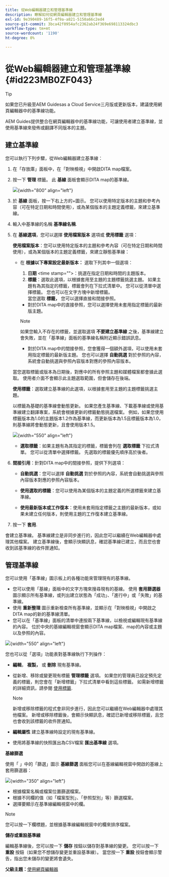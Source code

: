 ```yaml
---
title: 從Web編輯器建立和管理基準線
description: 瞭解如何從網頁編輯器建立和管理基準線
exl-id: 9e390489-16f5-4f9a-a821-5150a66c2ed4
source-git-commit: 3bca42f0954afc2362ab24f369e698113324dbc3
workflow-type: tm+mt
source-wordcount: '1190'
ht-degree: 0%

---
```


# 從Web編輯器建立和管理基準線 {#id223MB0ZF043}

>[!TIP]
>
> 如果您已升級至AEM Guidesas a Cloud Service三月版或更新版本，建議使用網頁編輯器中的基準線功能。

AEM Guides提供整合在網頁編輯器中的基準線功能，可讓使用者建立基準線，並使用基準線來發佈或翻譯不同版本的主題。

## 建立基準線

您可以執行下列步驟，從Web編輯器建立基準線：

1. 在「存放庫」面板中，在「對映檢視」中開啟DITA map檔案。
1. 按一下 **管理** 標籤。 此 **基線** 面板會顯示DITA map的基準線。

   ![](images/baseline-manage.png){width="800" align="left"}

1. 於 **基線** 面板，按一下右上方的+圖示。 您可以使用特定版本的主題和參考內容（可在特定日期和時間使用），或為某個版本的主題定義標籤，來建立基準線。
1. 輸入中基準線的名稱 **基準線名稱**.
1. 在 **基線選項**，您可以選擇 **使用檔案版本** 選項或 **使用標籤** 選項：

   **使用檔案版本**：您可以使用特定版本的主題和參考內容（可在特定日期和時間使用），或為某個版本的主題定義標籤，來建立靜態基準線：

   - 在 **根據以下專案設定最新版本：** 選取下列其中一個選項：


      1. **日期** &lt;time stamp=&quot;&quot;>：挑選在指定日期和時間的主題版本。
      1. **標籤**：選取此選項，以根據套用至主題的主題標籤挑選主題。 如果主題有為其指定的標籤，標籤會列在下拉式清單中。 您可以從清單中選擇標籤。 您也可以在文字方塊中新增標籤。\
         當您選取 **標籤，** 您可以選擇直接和間接參照。
      - 對於DITA map中的直接參照，您可以選擇使用未套用指定標籤的最新版主題。

      >[!NOTE]
      >
      > 如果您輸入不存在的標籤，並選取選項 **不要建立基準線** 之後，基準線建立會失敗，並在「基準線」面板的基準線名稱附近顯示錯誤訊息。

      - 對於DITA map中的間接參照，您會獲得一個額外選項，可以使用未套用指定標籤的最新版主題。 您也可以選擇 **自動挑選** 對於參照的內容，系統會自動挑選與參照內容版本對應的參照內容版本。

   當您選取標籤或版本為日期後，對應中的所有參照主題和媒體檔案都會據此選取。 使用者介面不會顯示此主題選取範圍，但會儲存在後端。

   **使用標籤**：選取建立基準線的此選項，以根據套用至主題的主題標籤挑選主題。

   以標籤為基礎的基準線會動態更新。 如果您產生基準線、下載基準線或使用基準線建立翻譯專案，系統會根據更新的標籤動態挑選檔案。 例如，如果您使用標籤版本為1.0的主題版本1.2作為基準線，而更新版本為1.5且標籤版本為1.0，則基準線將會動態更新，且會使用版本1.5。

   ![](images/dynamic-baseline.png){width="550" align="left"}

   - **選取標籤**：如果主題有為其指定的標籤，標籤會列在 **選取標籤** 下拉式清單。 您可以從清單中選擇標籤。 先選取的標籤優先順序高於後者。
1. **間接引用**：針對DITA map中的間接參照，提供下列選項：

   - **自動挑選**：您可以選擇 **自動挑選** 對於參照的內容，系統會自動挑選與參照內容版本對應的參照內容版本。

   - **使用選取的標籤**：您可以使用為某個版本的主題定義的所選標籤來建立基準線。
   - **使用最新版本或工作復本**：使用未套用指定標籤之主題的最新版本，或如果未建立任何版本，則使用主題的工作復本建立基準線。
1. 按一下 **套用**.

會建立基準線。 基準線建立是非同步進行的，因此您可以繼續在Web編輯器中處理其他檔案。 建立基準線後，會顯示快顯訊息，確認基準線已建立，而且您也會收到該基準線的收件匣通知。

## 管理基準線

您可以使用「基準線」圖示板上的各種功能來管理現有的基準線。

- 您可以使用「基線」面板中的文字方塊來搜尋現有的基線。 使用 **套用篩選器** 圖示顯示所有基準線，或列出建立狀態為「成功」、「進行中」或「失敗」的基準線。
- 使用 **重新整理** 圖示重新檢查所有基準線，並顯示在「對映檢視」中開啟之DITA map的新的基準線清單。
- 您可以在「基準線」面板的清單中連按兩下基準線，以檢視或編輯現有基準線的內容。 位於中央的基線編輯視窗會顯示DITA map檔案、map的內容或主題以及參照的內容。


![](images/baseline-options.png){width="550" align="left"}

您也可以從「選項」功能表對基準線執行下列操作：

- **編輯**， **複製，** 或 **刪除** 現有基準線。
- 從新增、移除或變更現有標籤 **管理標籤** 選項。 如果您的管理員已設定預先定義的標籤，則您會在「新增標籤」下拉式清單中看到這些標籤。 如需新增標籤的詳細資訊，請參閱 [使用標籤](web-editor-use-label.md#).

   >[!NOTE]
   >
   > 新增或移除標籤的程式會非同步進行，因此您可以繼續在Web編輯器中處理其他檔案。 新增或移除標籤後，會顯示快顯訊息，確認已新增或移除標籤，且您也會收到該標籤的收件匣通知。

- **編輯屬性** 建立基準線時設定的現有基準線。
- 使用將基準線的快照匯出為CSV檔案 **匯出基準線** 選項。

**基線篩選**

使用「 」中的「篩選」圖示 **基線篩選** 面板您可以在基線編輯視窗中開啟的基線上套用篩選器：

![](images/baseline-filter.png){width="350" align="left"}

- 根據檔案名稱或檔案位置篩選檔案。
- 根據不同欄的值（如「檔案型別」、「參照型別」等）篩選檔案。
- 選擇要顯示在基準線編輯視窗中的欄。

>[!NOTE]
>
> 您可以按一下欄標題，並根據基準線編輯視窗中的欄來排序檔案。

**儲存或重設基準線**

編輯基準線後，您可以按一下 **儲存** 按鈕以儲存對基準線的變更。 您可以按一下 **重設** 按鈕（如果您不想儲存變更並重設基準線）。 當您按一下 **重設** 按鈕會顯示警告，指出您未儲存的變更將會遺失。

**父級主題：**[&#x200B;使用網頁編輯器](web-editor.md)
